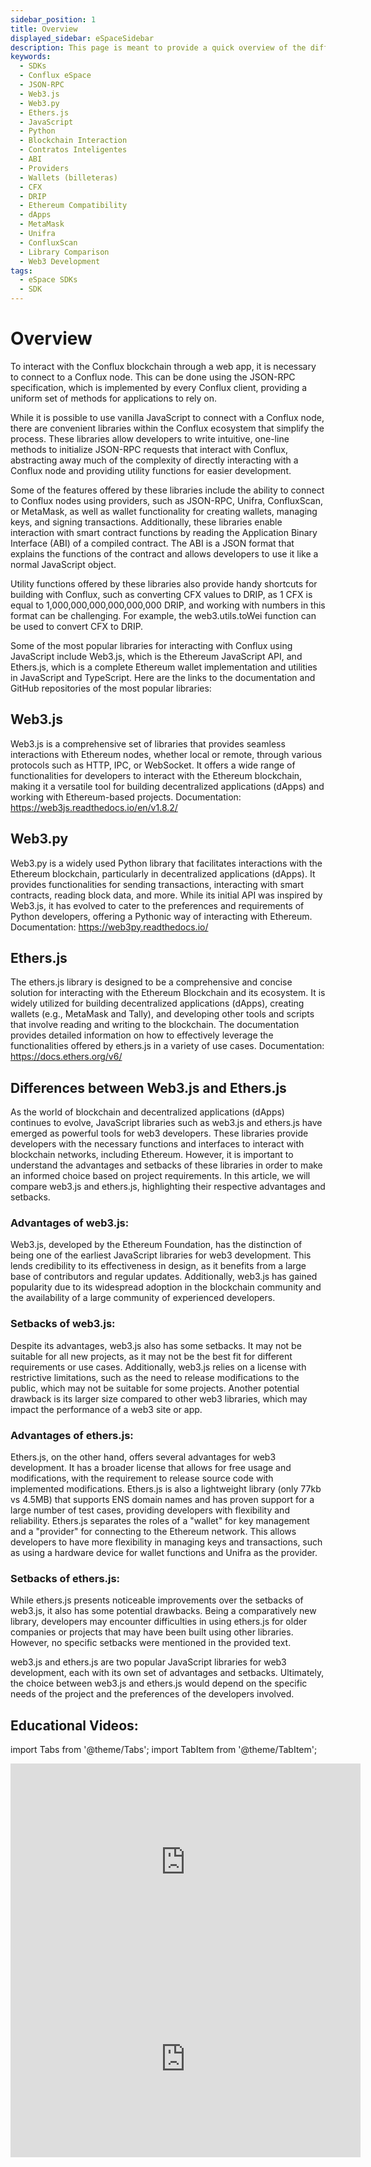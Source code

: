 ```yaml
---
sidebar_position: 1
title: Overview
displayed_sidebar: eSpaceSidebar
description: This page is meant to provide a quick overview of the different SDKs you can use when developing on Conflux eSpace.
keywords:
  - SDKs
  - Conflux eSpace
  - JSON-RPC
  - Web3.js
  - Web3.py
  - Ethers.js
  - JavaScript
  - Python
  - Blockchain Interaction
  - Contratos Inteligentes
  - ABI
  - Providers
  - Wallets (billeteras)
  - CFX
  - DRIP
  - Ethereum Compatibility
  - dApps
  - MetaMask
  - Unifra
  - ConfluxScan
  - Library Comparison
  - Web3 Development
tags:
  - eSpace SDKs
  - SDK
---
```


# Overview

To interact with the Conflux blockchain through a web app, it is necessary to connect to a Conflux node. This can be done using the JSON-RPC specification, which is implemented by every Conflux client, providing a uniform set of methods for applications to rely on.

While it is possible to use vanilla JavaScript to connect with a Conflux node, there are convenient libraries within the Conflux ecosystem that simplify the process. These libraries allow developers to write intuitive, one-line methods to initialize JSON-RPC requests that interact with Conflux, abstracting away much of the complexity of directly interacting with a Conflux node and providing utility functions for easier development.

Some of the features offered by these libraries include the ability to connect to Conflux nodes using providers, such as JSON-RPC, Unifra, ConfluxScan, or MetaMask, as well as wallet functionality for creating wallets, managing keys, and signing transactions. Additionally, these libraries enable interaction with smart contract functions by reading the Application Binary Interface (ABI) of a compiled contract. The ABI is a JSON format that explains the functions of the contract and allows developers to use it like a normal JavaScript object.

Utility functions offered by these libraries also provide handy shortcuts for building with Conflux, such as converting CFX values to DRIP, as 1 CFX is equal to 1,000,000,000,000,000,000 DRIP, and working with numbers in this format can be challenging. For example, the web3.utils.toWei function can be used to convert CFX to DRIP.

Some of the most popular libraries for interacting with Conflux using JavaScript include Web3.js, which is the Ethereum JavaScript API, and Ethers.js, which is a complete Ethereum wallet implementation and utilities in JavaScript and TypeScript.
Here are the links to the documentation and GitHub repositories of the most popular libraries:

## Web3.js

Web3.js is a comprehensive set of libraries that provides seamless interactions with Ethereum nodes, whether local or remote, through various protocols such as HTTP, IPC, or WebSocket. It offers a wide range of functionalities for developers to interact with the Ethereum blockchain, making it a versatile tool for building decentralized applications (dApps) and working with Ethereum-based projects.
Documentation: https://web3js.readthedocs.io/en/v1.8.2/

## Web3.py

Web3.py is a widely used Python library that facilitates interactions with the Ethereum blockchain, particularly in decentralized applications (dApps). It provides functionalities for sending transactions, interacting with smart contracts, reading block data, and more. While its initial API was inspired by Web3.js, it has evolved to cater to the preferences and requirements of Python developers, offering a Pythonic way of interacting with Ethereum.
Documentation: https://web3py.readthedocs.io/

## Ethers.js

The ethers.js library is designed to be a comprehensive and concise solution for interacting with the Ethereum Blockchain and its ecosystem. It is widely utilized for building decentralized applications (dApps), creating wallets (e.g., MetaMask and Tally), and developing other tools and scripts that involve reading and writing to the blockchain. The documentation provides detailed information on how to effectively leverage the functionalities offered by ethers.js in a variety of use cases.
Documentation: https://docs.ethers.org/v6/

## Differences between Web3.js and Ethers.js

As the world of blockchain and decentralized applications (dApps) continues to evolve, JavaScript libraries such as web3.js and ethers.js have emerged as powerful tools for web3 developers. These libraries provide developers with the necessary functions and interfaces to interact with blockchain networks, including Ethereum. However, it is important to understand the advantages and setbacks of these libraries in order to make an informed choice based on project requirements. In this article, we will compare web3.js and ethers.js, highlighting their respective advantages and setbacks.

### Advantages of web3.js:

Web3.js, developed by the Ethereum Foundation, has the distinction of being one of the earliest JavaScript libraries for web3 development. This lends credibility to its effectiveness in design, as it benefits from a large base of contributors and regular updates. Additionally, web3.js has gained popularity due to its widespread adoption in the blockchain community and the availability of a large community of experienced developers.

### Setbacks of web3.js:

Despite its advantages, web3.js also has some setbacks. It may not be suitable for all new projects, as it may not be the best fit for different requirements or use cases. Additionally, web3.js relies on a license with restrictive limitations, such as the need to release modifications to the public, which may not be suitable for some projects. Another potential drawback is its larger size compared to other web3 libraries, which may impact the performance of a web3 site or app.

### Advantages of ethers.js:

Ethers.js, on the other hand, offers several advantages for web3 development. It has a broader license that allows for free usage and modifications, with the requirement to release source code with implemented modifications. Ethers.js is also a lightweight library (only 77kb vs 4.5MB) that supports ENS domain names and has proven support for a large number of test cases, providing developers with flexibility and reliability. Ethers.js separates the roles of a "wallet" for key management and a "provider" for connecting to the Ethereum network. This allows developers to have more flexibility in managing keys and transactions, such as using a hardware device for wallet functions and Unifra as the provider.

### Setbacks of ethers.js:

While ethers.js presents noticeable improvements over the setbacks of web3.js, it also has some potential drawbacks. Being a comparatively new library, developers may encounter difficulties in using ethers.js for older companies or projects that may have been built using other libraries. However, no specific setbacks were mentioned in the provided text.

web3.js and ethers.js are two popular JavaScript libraries for web3 development, each with its own set of advantages and setbacks. Ultimately, the choice between web3.js and ethers.js would depend on the specific needs of the project and the preferences of the developers involved.

## Educational Videos:

import Tabs from '@theme/Tabs';
import TabItem from '@theme/TabItem';

<Tabs>
    <TabItem value="youtube" label="Exploring Web3 Libraries">
    <iframe width="560" height="315" src="https://www.youtube.com/embed/tkG30ac9VXg?si=RVXtQqR_5EcMevOB" title="Exploring Web3 Libraries" frameborder="0" allow="accelerometer; autoplay; clipboard-write; encrypted-media; gyroscope; picture-in-picture; web-share" allowfullscreen></iframe>
    </TabItem>
    <TabItem value="youtube5" label="Differences Between web3.js and ethers.js">
    <iframe width="560" height="315" src="https://www.youtube.com/embed/mbDdGlaG9lc?si=gMWU8iQUqNtp3jWh" title="Differences Between web3.js and ethers.js" frameborder="0" allow="accelerometer; autoplay; clipboard-write; encrypted-media; gyroscope; picture-in-picture; web-share" allowfullscreen></iframe> 
    </TabItem>

</Tabs>
